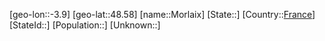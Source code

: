 ﻿---
location: [48.58,-3.9]
type: City
tags:
- geo/City


SpocWebEntityId: 32600
isDeleted: false
confidential: public

---
[geo-lon::-3.9]
[geo-lat::48.58]
[name::Morlaix]
[State::]
[Country::[France](geo/Continent/Europe/France.md)]
[StateId::]
[Population::]
[Unknown::]

